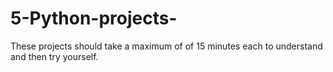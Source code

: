# 5-Python-projects-
These projects should take a maximum of of 15 minutes each to understand and then try yourself.
